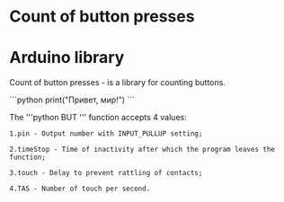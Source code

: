 # Count of button presses
# Arduino library

Сount of button presses - is a library for counting buttons.

\```python
print("Привет, мир!")
\```

The 
\'''python 
BUT
\''' 
function accepts 4 values: 

    1.pin - Output number with INPUT_PULLUP setting;

    2.timeStop - Time of inactivity after which the program leaves the function;

    3.touch - Delay to prevent rattling of contacts;

    4.TAS - Number of touch per second.

